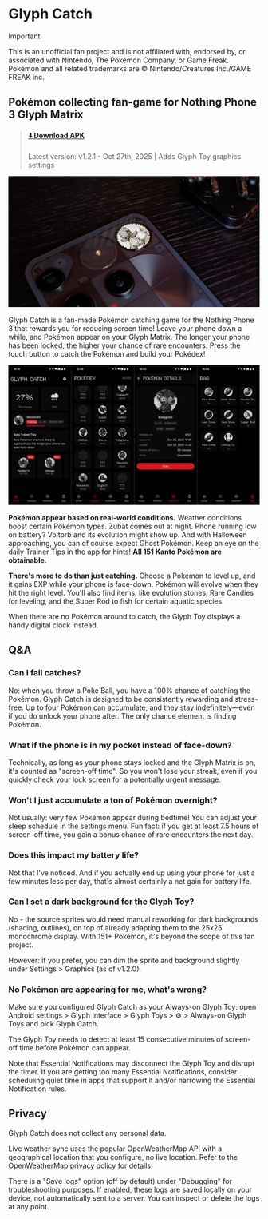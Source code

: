 # Glyph Catch

> [!IMPORTANT]
> This is an unofficial fan project and is not affiliated with, endorsed by, or associated with Nintendo, The Pokémon Company, or Game Freak. Pokémon and all related trademarks are © Nintendo/Creatures Inc./GAME FREAK inc.


## Pokémon collecting fan-game for Nothing Phone 3 Glyph Matrix

> #### [⬇️ Download APK](https://github.com/equalparts/glyph-catch/releases/download/v1.2.1/glyph-catch-v1.2.1.apk)
> Latest version: v1.2.1 - Oct 27th, 2025 | Adds Glyph Toy graphics settings

![Photo of the Glyph Matrix displaying Charmander](/photo.jpg)

Glyph Catch is a fan-made Pokémon catching game for the Nothing Phone 3 that rewards you for reducing screen time! Leave your phone down a while, and Pokémon appear on your Glyph Matrix. The longer your phone has been locked, the higher your chance of rare encounters. Press the touch button to catch the Pokémon and build your Pokédex!

![Screenshots: Home screen, Pokédex screen, Pokémon (caught) screen, Bag screen](/visual.png)

**Pokémon appear based on real-world conditions.** Weather conditions boost certain Pokémon types. Zubat comes out at night. Phone running low on battery? Voltorb and its evolution might show up. And with Halloween approaching, you can of course expect Ghost Pokémon. Keep an eye on the daily Trainer Tips in the app for hints! **All 151 Kanto Pokémon are obtainable.**

**There's more to do than just catching.** Choose a Pokémon to level up, and it gains EXP while your phone is face-down. Pokémon will evolve when they hit the right level. You'll also find items, like evolution stones, Rare Candies for leveling, and the Super Rod to fish for certain aquatic species.

When there are no Pokémon around to catch, the Glyph Toy displays a handy digital clock instead.

## Q&A

### Can I fail catches?

No: when you throw a Poké Ball, you have a 100% chance of catching the Pokémon. Glyph Catch is designed to be consistently rewarding and stress-free. Up to four Pokémon can accumulate, and they stay indefinitely—even if you do unlock your phone after. The only chance element is finding Pokémon.

### What if the phone is in my pocket instead of face-down?

Technically, as long as your phone stays locked and the Glyph Matrix is on, it's counted as "screen-off time". So you won't lose your streak, even if you quickly check your lock screen for a potentially urgent message.

### Won't I just accumulate a ton of Pokémon overnight?

Not usually: very few Pokémon appear during bedtime! You can adjust your sleep schedule in the settings menu. Fun fact: if you get at least 7.5 hours of screen-off time, you gain a bonus chance of rare encounters the next day.

### Does this impact my battery life?

Not that I've noticed. And if you actually end up using your phone for just a few minutes less per day, that's almost certainly a net gain for battery life.

### Can I set a dark background for the Glyph Toy?

No - the source sprites would need manual reworking for dark backgrounds (shading, outlines), on top of already adapting them to the 25x25 monochrome display. With 151+ Pokémon, it's beyond the scope of this fan project.

However: if you prefer, you can dim the sprite and background slightly under Settings > Graphics (as of v1.2.0).

### No Pokémon are appearing for me, what's wrong?

Make sure you configured Glyph Catch as your Always-on Glyph Toy: open Android settings > Glyph Interface > Glyph Toys > ⚙️ > Always-on Glyph Toys and pick Glyph Catch.

The Glyph Toy needs to detect at least 15 consecutive minutes of screen-off time before Pokémon can appear.

Note that Essential Notifications may disconnect the Glyph Toy and disrupt the timer. If you are getting too many Essential Notifications, consider scheduling quiet time in apps that support it and/or narrowing the Essential Notification rules.

## Privacy

Glyph Catch does not collect any personal data.

Live weather sync uses the popular OpenWeatherMap API with a geographical location that you configure, no live location. Refer to the [OpenWeatherMap privacy policy](https://openweather.co.uk/privacy-policy) for details.

There is a "Save logs" option (off by default) under "Debugging" for troubleshooting purposes. If enabled, these logs are saved locally on your device, not automatically sent to a server. You can inspect or delete the logs at any point.
